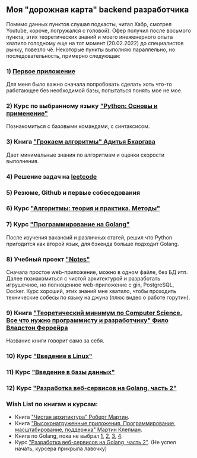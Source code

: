 ## Моя "дорожная карта" backend разработчика
Помимо данных пунктов слушал подкасты, читал Хабр, смотрел Youtube, короче, погружался с головой).
Офер получил после восьмого пункта, этих теоретических знаний и моего инеженерного опыта хватило голодному еще на тот момент (20.02.2022) до специалистов рынку, повезло чё.
Некоторые пункты выполняю параллельно, но последовательность, примерно следующая:

### 1) [Первое приложение](https://github.com/IgorAleksandroff/MobileApp)
Для меня было важно сначала попробовать сделать хоть что-то работающее без необходимой базы, попытаться понять мое не мое.
### 2) Курс по выбранному языку ["Python: Основы и применение"](https://stepik.org/course/512)
Познакомиться с базовыми командами, с синтаксисом.
### 3) Книга ["Грокаем алгоритмы" Адитья Бхаргава](https://www.litres.ru/aditya-bhargava/grokaem-algoritmy-illustrirovannoe-posobie-dlya-p-39158380/)
Дает минимальные знания по алгоритмам и оценки скорости выполнения.
### 4) Решение задач на [leetcode](https://leetcode.com/problemset/all/)
### 5) Резюме, Github и первые собеседования
### 6) Курс ["Алгоритмы: теория и практика. Методы"](https://stepik.org/course/217)
### 7) Курс ["Программирование на Golang"](https://stepik.org/course/54403/info)
После изучения вакансий и различных статей, решил что Python пригодится как второй язык, для бэкенда больше подходит Golang. 
### 8) Учебный проект ["Notes"](https://github.com/IgorAleksandroff/go-html-notes)
Сначала простое web-приложение, можно в одном файле, без БД итп. Далее познакомиться с чистой архитектурой и разработать игрушечное, но полноценное web-приложение с gin, PostgreSQL, Docker.
Курс хороший, этих знаний мне хватило, чтобы проходить технические собесы по языку на джуна (плюс видео о работе горутин).
### 9) Книга ["Теоретический минимум по Computer Science. Все что нужно программисту и разработчику" Фило Владстон Феррейра](https://www.litres.ru/vladston-ferreyra-fi/teoreticheskiy-minimum-po-computer-science-v-34946144/otzivi/)
Название книги говорит само за себя.
### 10) Курс ["Введение в Linux"](https://stepik.org/course/73)
### 11) Курс ["Введение в базы данных"](https://stepik.org/course/551)
### 12) Курс ["Разработка веб-сервисов на Golang, часть 2"](https://www.coursera.org/learn/golang-webservices-1)

### Wish List по книгам и курсам:
* Книга ["Чистая архитиктура" Роберт Мартин](https://www.litres.ru/robert-s-martin/chistaya-arhitektura-iskusstvo-razrabotki-program-39113892/).
* Книга ["Высоконагруженные приложения. Программирование, масштабирование, поддержка" Мартин Клепман](https://www.litres.ru/martin-kleppman-1733/vysokonagruzhennye-prilozheniya-programmirov-39100996/).
* Книга по Golang, пока не выбрал [1](https://www.amazon.com/Ultimate-Go-Notebook-William-Kennedy/dp/1737384426), [2](https://www.amazon.com/Go-Action-William-Kennedy/dp/1617291781), [3](https://www.litres.ru/mihalis-cukalos-27713196/golang-dlya-profi-64073297/), [4](https://www.amazon.com/Programming-Language-Addison-Wesley-Professional-Computing/dp/0134190440).
* Курс ["Разработка веб-сервисов на Golang, часть 2"](https://www.coursera.org/learn/golang-webservices-2). (Не успел начать, курсера прикрыла лавочку)